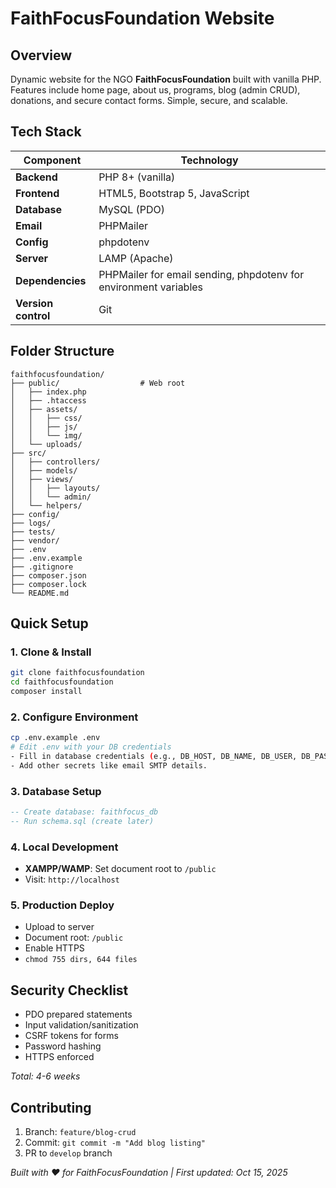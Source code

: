 # FaithFocusFoundation Website

## Overview

Dynamic website for the NGO **FaithFocusFoundation** built with vanilla PHP. Features include home page, about us, programs, blog (admin CRUD), donations, and secure contact forms. Simple, secure, and scalable.

## Tech Stack

| Component           | Technology                                                       |
| ------------------- | ---------------------------------------------------------------- |
| **Backend**         | PHP 8+ (vanilla)                                                 |
| **Frontend**        | HTML5, Bootstrap 5, JavaScript                                   |
| **Database**        | MySQL (PDO)                                                      |
| **Email**           | PHPMailer                                                        |
| **Config**          | phpdotenv                                                        |
| **Server**          | LAMP (Apache)                                                    |
| **Dependencies**    | PHPMailer for email sending, phpdotenv for environment variables |
| **Version control** | Git                                                              |

## Folder Structure

```
faithfocusfoundation/
├── public/                  # Web root
│   ├── index.php
│   ├── .htaccess
│   ├── assets/
│   │   ├── css/
│   │   ├── js/
│   │   └── img/
│   └── uploads/
├── src/
│   ├── controllers/
│   ├── models/
│   ├── views/
│   │   ├── layouts/
│   │   └── admin/
│   └── helpers/
├── config/
├── logs/
├── tests/
├── vendor/
├── .env
├── .env.example
├── .gitignore
├── composer.json
├── composer.lock
└── README.md
```

## Quick Setup

### 1. Clone & Install

```bash
git clone faithfocusfoundation
cd faithfocusfoundation
composer install
```

### 2. Configure Environment

```bash
cp .env.example .env
# Edit .env with your DB credentials
- Fill in database credentials (e.g., DB_HOST, DB_NAME, DB_USER, DB_PASS).
- Add other secrets like email SMTP details.
```

### 3. Database Setup

```sql
-- Create database: faithfocus_db
-- Run schema.sql (create later)
```

### 4. Local Development

- **XAMPP/WAMP**: Set document root to `/public`
- Visit: `http://localhost`

### 5. Production Deploy

- Upload to server
- Document root: `/public`
- Enable HTTPS
- `chmod 755 dirs, 644 files`

## Security Checklist

- PDO prepared statements
- Input validation/sanitization
- CSRF tokens for forms
- Password hashing
- HTTPS enforced

*Total: 4-6 weeks*

## Contributing

1. Branch: `feature/blog-crud`
2. Commit: `git commit -m "Add blog listing"`
3. PR to `develop` branch

*Built with ❤️ for FaithFocusFoundation | First updated: Oct 15, 2025*
